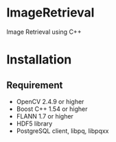 # ImageRetrieval
Image Retrieval using C++

# Installation
## Requirement
- OpenCV 2.4.9 or higher
- Boost C++ 1.54 or higher
- FLANN 1.7 or higher
- HDF5 library
- PostgreSQL client, libpq, libpqxx
